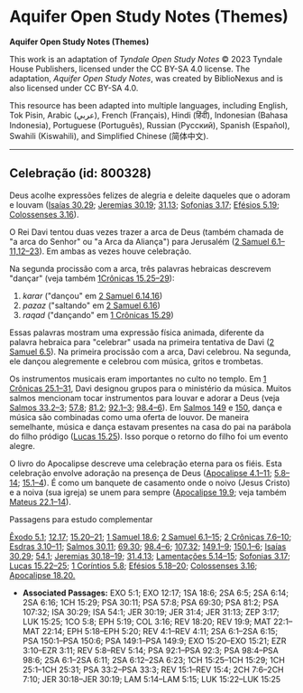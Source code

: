 # Aquifer Open Study Notes (Themes)

**Aquifer Open Study Notes (Themes)**

This work is an adaptation of *Tyndale Open Study Notes* © 2023 Tyndale House Publishers, licensed under the CC BY\-SA 4\.0 license. The adaptation, *Aquifer Open Study Notes*, was created by BiblioNexus and is also licensed under CC BY\-SA 4\.0\.

This resource has been adapted into multiple languages, including English, Tok Pisin, Arabic (عربي), French (Français), Hindi (हिंदी), Indonesian (Bahasa Indonesia), Portuguese (Português), Russian (Русский), Spanish (Español), Swahili (Kiswahili), and Simplified Chinese (简体中文).



--------------------------------

## Celebração (id: 800328)

Deus acolhe expressões felizes de alegria e deleite daqueles que o adoram e louvam ([Isaías 30\.29](https://ref.ly/Isa30:29); [Jeremias 30\.19](https://ref.ly/Jer30:19); [31\.13](https://ref.ly/Jer31:13); [Sofonias 3\.17](https://ref.ly/Zeph3:17); [Efésios 5\.19](https://ref.ly/Eph5:19); [Colossenses 3\.16](https://ref.ly/Col3:16)).

O Rei Davi tentou duas vezes trazer a arca de Deus (também chamada de "a arca do Senhor" ou "a Arca da Aliança") para Jerusalém ([2 Samuel 6\.1–11](https://ref.ly/2Sam6:1-2Sam6:11),[12–23](https://ref.ly/2Sam6:12-2Sam6:23)). Em ambas as vezes houve celebração.

Na segunda procissão com a arca, três palavras hebraicas descrevem "dançar" (veja também [1Crônicas 15\.25–29](https://ref.ly/1Chr15:25-1Chr15:29)):

1. *karar* ("dançou" em [2 Samuel 6\.14](https://ref.ly/2Sam6:14),[16](https://ref.ly/2Sam6:16))
2. *pazaz* ("saltando" em [2 Samuel 6\.16](https://ref.ly/2Sam6:16))
3. *raqad* ("dançando" em [1 Crônicas 15\.29](https://ref.ly/1Chr15:29))

Essas palavras mostram uma expressão física animada, diferente da palavra hebraica para "celebrar" usada na primeira tentativa de Davi ([2 Samuel 6\.5](https://ref.ly/2Sam6:5)). Na primeira procissão com a arca, Davi celebrou. Na segunda, ele dançou alegremente e celebrou com música, gritos e trombetas.

Os instrumentos musicais eram importantes no culto no templo. Em [1 Crônicas 25\.1–31](https://ref.ly/1Chr25:1-1Chr25:31), Davi designou grupos para o ministério da música. Muitos salmos mencionam tocar instrumentos para louvar e adorar a Deus (veja [Salmos 33\.2–3](https://ref.ly/Ps33:2-Ps33:3); [57\.8](https://ref.ly/Ps57:8); [81\.2](https://ref.ly/Ps81:2); [92\.1–3](https://ref.ly/Ps92:1-Ps92:3); [98\.4–6](https://ref.ly/Ps98:4-Ps98:6)). Em [Salmos 149](https://ref.ly/Ps149:1-Ps149:9) e [150](https://ref.ly/Ps150:1-Ps150:6), dança e música são combinadas como uma oferta de louvor. De maneira semelhante, música e dança estavam presentes na casa do pai na parábola do filho pródigo ([Lucas 15\.25](https://ref.ly/Luke15:25)). Isso porque o retorno do filho foi um evento alegre.

O livro do Apocalipse descreve uma celebração eterna para os fiéis. Esta celebração envolve adoração na presença de Deus ([Apocalipse 4\.1–11](https://ref.ly/Rev4:1-Rev4:11); [5\.8–14](https://ref.ly/Rev5:8-Rev5:14); [15\.1–4](https://ref.ly/Rev15:1-Rev15:4)). É como um banquete de casamento onde o noivo (Jesus Cristo) e a noiva (sua igreja) se unem para sempre ([Apocalipse 19\.9](https://ref.ly/Rev19:9); veja também [Mateus 22\.1–14](https://ref.ly/Matt22:1-Matt22:14)).

Passagens para estudo complementar

[Êxodo 5\.1](https://ref.ly/Exod5:1); [12\.17](https://ref.ly/Exod12:17); [15\.20–21](https://ref.ly/Exod15:20-Exod15:21); [1 Samuel 18\.6](https://ref.ly/1Sam18:6); [2 Samuel 6\.1–15](https://ref.ly/2Sam6:1-2Sam6:15); [2 Crônicas 7\.6–10](https://ref.ly/2Chr7:6-2Chr7:10); [Esdras 3\.10–11](https://ref.ly/Ezra3:10-Ezra3:11); [Salmos 30\.11](https://ref.ly/Ps30:11); [69\.30](https://ref.ly/Ps69:30); [98\.4–6](https://ref.ly/Ps98:4-Ps98:6); [107\.32](https://ref.ly/Ps107:32); [149\.1–9](https://ref.ly/Ps149:1-Ps149:9); [150\.1–6](https://ref.ly/Ps150:1-Ps150:6); [Isaías 30\.29](https://ref.ly/Isa30:29); [54\.1](https://ref.ly/Isa54:1); [Jeremias 30\.18–19](https://ref.ly/Jer30:18-Jer30:19); [31\.4](https://ref.ly/Jer31:4),[13](https://ref.ly/Jer31:13); [Lamentações 5\.14–15](https://ref.ly/Lam5:14-Lam5:15); [Sofonias 3\.17](https://ref.ly/Zeph3:17); [Lucas 15\.22–25](https://ref.ly/Luke15:22-Luke15:25); [1 Coríntios 5\.8](https://ref.ly/1Cor5:8); [Efésios 5\.18–20](https://ref.ly/Eph5:18-Eph5:20); [Colossenses 3\.16](https://ref.ly/Col3:16); [Apocalipse 18\.20\.](https://ref.ly/Rev18:20)

* **Associated Passages:** EXO 5:1; EXO 12:17; 1SA 18:6; 2SA 6:5; 2SA 6:14; 2SA 6:16; 1CH 15:29; PSA 30:11; PSA 57:8; PSA 69:30; PSA 81:2; PSA 107:32; ISA 30:29; ISA 54:1; JER 30:19; JER 31:4; JER 31:13; ZEP 3:17; LUK 15:25; 1CO 5:8; EPH 5:19; COL 3:16; REV 18:20; REV 19:9; MAT 22:1–MAT 22:14; EPH 5:18–EPH 5:20; REV 4:1–REV 4:11; 2SA 6:1–2SA 6:15; PSA 150:1–PSA 150:6; PSA 149:1–PSA 149:9; EXO 15:20–EXO 15:21; EZR 3:10–EZR 3:11; REV 5:8–REV 5:14; PSA 92:1–PSA 92:3; PSA 98:4–PSA 98:6; 2SA 6:1–2SA 6:11; 2SA 6:12–2SA 6:23; 1CH 15:25–1CH 15:29; 1CH 25:1–1CH 25:31; PSA 33:2–PSA 33:3; REV 15:1–REV 15:4; 2CH 7:6–2CH 7:10; JER 30:18–JER 30:19; LAM 5:14–LAM 5:15; LUK 15:22–LUK 15:25

